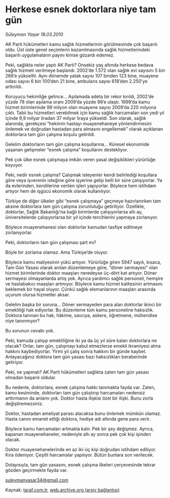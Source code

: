# Herkese esnek doktorlara niye tam gün

*Süleyman Yaşar 18.03.2010*

<div class="yazi"><p>AK Parti hükümetleri kamu sağlık hizmetlerinin görülmesinde çok başarılı oldu. Üst üste genel seçimlerin kazanılmasında sağlık hizmetlerindeki başarılı uygulamaların payını kimse gözardı edemez.</p>
<p>Peki, sağlıkta neler yaptı AK Parti? Onsekiz yaş altında herkese bedava sağlık hizmeti verilmeye başlandı. 2002’de 1.572 olan sağlık evi sayısını 5 bin 268’e yükseltti. Aynı dönemde yatak sayısı 107 binden 123 bine, muayene odası sayısı 6 bin 100‘den 21 bine, ambulans sayısı 618’den 2.250’ye arttırıldı.</p>
<p>Koruyucu hekimliğe gelince... Aşılamada adeta bir rekor kırıldı, 2002’de yüzde 78 olan aşılama oranı 2009’da yüzde 98’e ulaştı. 1999’da kamu hizmet birimlerinde 99 milyon olan muayene sayısı 2009’da 220 milyona çıktı. Tabii bu hizmetleri verebilmek için kamu sağlık harcamaları son yedi yıl içinde 9,9 milyar liradan 37 milyar liraya yükseldi. Son olarak, sağlık alanında, gerekçesi “hekimin hastayı muayenehaneye yönlendirmesini önlemek ve doğrudan hastadan para almasını engellemek” olarak açıklanan doktorlara tam gün çalışma koşulu getirildi.</p>
<p>Gelelim doktorların tam gün çalışma koşullarına... Küresel ekonomide yaşanan gelişmeler “esnek çalışma” koşullarını destekliyor.</p>
<p>Pek çok ülke esnek çalışmaya imkân veren yasal değişiklikleri yürürlüğe koyuyor.</p>
<p>Peki, nedir esnek çalışma? Çalışmak isteyenler kendi belirlediği koşullara göre veya işverenin isteğine göre işyerine gelip belli bir süre çalışıyorlar. Ya da evlerinden, kendilerine verilen işleri yapıyorlar. Böylece hem istihdam artıyor hem de işgücü ekonomik olarak kullanılıyor.</p>
<p>Türkiye de diğer ülkeler gibi “esnek çalışmaya” geçmeye hazırlanırken tam aksine doktorlara tam gün çalışma zorunluluğu getiriliyor. Özellikle, doktorlar, Sağlık Bakanlığı’na bağlı birimlerde çalışıyorlarsa altı ay, üniversitelerde çalışıyorlarsa bir yıl içinde tercihlerini yapmaya zorlanıyor.</p>
<p>Böylece muayenehanesi olan doktorlar kamudan tasfiye edilmeye zorlanıyorlar.</p>
<p>Peki, doktorların tam gün çalışması şart mı?</p>
<p>Böyle bir zorlama olamaz. Ama Türkiye’de oluyor.</p>
<p>Böylece kamu maliyesinin yükü artıyor. Yürürlüğe giren 5947 sayılı, kısaca, Tam Gün Yasası olarak anılan düzenlemeye göre, “döner sermayesi” olan hizmet birimlerinde doktor maaşları neredeyse üç-dört kat artıyor. Döner sermayesi olmayanlarda artış yok. Ayrıca yardımcı sağlık personeli, hemşire ve hastabakıcı maaşları artmıyor. Böylece kamu hizmet kalitesinin artmasını beklemek bir hayal oluyor. Çünkü sağlık elemanlarının maaşları arasında uçurum olursa hizmetler aksar.</p>
<p>Gelelim başka bir soruna... Döner sermayeden para alan doktorlar ikinci bir emekliliği hak ediyorlar. Bu düzenleme tüm kamu personeline haksızlık. Doktora tanınan bu hak, hâkime, savcıya, askere, öğretmene, mühendise niye tanınmıyor?</p>
<p>Bu sorunun cevabı yok.</p>
<p>Peki, kamuda çalışıp emekliliğine iki ya da üç yıl süre kalan doktorlara ne olacak? Onlar, tam gün, çalışmayı kabul etmezlerse emekli ikramiyesi alma hakkını kaybediyorlar. Yirmi yıl çalış sonra hakkını bir günde kaybet. Anlayacağınız doktora tam gün yasası bazı haksızlıkları beraberinde getiriyor.</p>
<p>Peki, ne yapmalı? AK Parti hükümetleri sağlıkta zaten tam gün yasası olmadan başarılı oldular.</p>
<p>Bu nedenle, doktorlara, esnek çalışma hakkı tanımakta fayda var. Zaten, kamu kesiminde, doktorları tam gün çalıştırıp harcamaları nedensiz arttırmanın da anlamı yok. Doktor hasta ilişkisi özel bir ilişki. Bunu zorla değiştiremezsiniz.</p>
<p>Doktor, hastadan ameliyat parası alacaksa bunu önlemek mümkün olamaz. Hasta canını emanet ettiği doktora, hediye adı altında gene para verir.</p>
<p>Böylece kamu harcamaları artmakla kalır. Pek bir şey değişmez. Ayrıca, kapanan muayenehaneler, nedeniyle altı ay sonra pek çok kişi işinden olacak.</p>
<p>Doktor muayenehanelerinde en az iki-üç kişi doğrudan istihdam ediliyor. Kira ödeniyor. Çeşitli harcamalar yapılıyor. Bütün bunlara son verilecek.</p>
<p>Dolayısıyla, tam gün yasasını, esnek çalışma ilkeleri çerçevesinde tekrar gözden geçirmekte fayda var.</p>
<p><a href="mailto:suleymanyasar34@gmail.com">suleymanyasar34@gmail.com</a></p>
</div>

Kaynak: [taraf.com.tr](http://www.taraf.com.tr:80/makale/10503.htm), [web.archive.org (arşiv bağlantısı)](http://web.archive.org/web/20100322191242/http://www.taraf.com.tr:80/makale/10503.htm)
